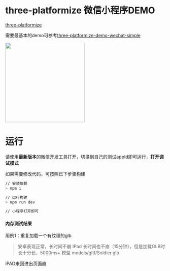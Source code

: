 # three-platformize 微信小程序DEMO

[three-platformize](https://github.com/deepkolos/three-platformize)

需要最基本的demo可参考[three-platformize-demo-wechat-simple](https://github.com/deepkolos/three-platformize-demo-wechat-simple)

<div>
  <img src="https://raw.githubusercontent.com/deepkolos/three-platformize-demo-wechat/master/demo.gif" width="250" alt="" style="display:inline-block;"/>
</div>

# 运行

请使用**最新版本**的微信开发工具打开，切换到自己的测试appId即可运行，**打开调试模式**

如果需要修改代码，可按照已下步骤构建

```sh
// 安装依赖
> npm i

// 运行构建
> npm run dev

// 小程序打开即可
```

#### 内存测试结果

用例1：重复加载一个有纹理的glb

> 安卓表现正常，长时间不崩
> IPad 长时间也不崩（15分钟），但是加载GLB时长十分长，5000ms+ 模型 models/gltf/Soldier.glb

IPAD来回进出页面崩